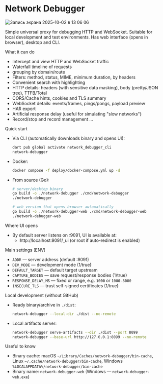 # Network Debugger

![Запись экрана 2025-10-02 в 13 06 06](https://github.com/user-attachments/assets/43044ece-e6b4-4702-80bc-0584e844c042)


Simple universal proxy for debugging HTTP and WebSocket. Suitable for local development and test environments. Has web interface (opens in browser), desktop and CLI.

What it can do
- Intercept and view HTTP and WebSocket traffic
- Waterfall timeline of requests
- grouping by domain/route
- Filters: method, status, MIME, minimum duration, by headers
- Convenient search with highlighting
- HTTP details: headers (with sensitive data masking), body (pretty/JSON tree), TTFB/Total
- CORS/Cache hints, cookies and TLS summary
- WebSocket details: events/frames, pings/pongs, payload preview
- HAR export
- Artificial response delay (useful for simulating "slow networks")
- Record/stop and record management
...

Quick start
- Via CLI (automatically downloads binary and opens UI):
  ```bash
  dart pub global activate network_debugger_cli
  network-debugger
  ```
- Docker:
  ```bash
  docker compose -f deploy/docker-compose.yml up -d
  ```
- From source (Go):
  ```bash
  # server/desktop binary
  go build -o ./network-debugger ./cmd/network-debugger
  ./network-debugger

  # web version that opens browser automatically
  go build -o ./network-debugger-web ./cmd/network-debugger-web
  ./network-debugger-web
  ```

Where UI opens
- By default server listens on :9091, UI is available at:
  - http://localhost:9091/_ui (or root if auto-redirect is enabled)

Main settings (ENV)
- `ADDR` — server address (default :9091)
- `DEV_MODE` — development mode (1/true)
- `DEFAULT_TARGET` — default target upstream
- `CAPTURE_BODIES` — save request/response bodies (1/true)
- `RESPONSE_DELAY_MS` — fixed or range, e.g. `1000` or `1000-3000`
- `INSECURE_TLS` — trust self-signed certificates (1/true)

Local development (without GitHub)
- Ready binary/archive in `./dist`:
  ```bash
  network-debugger --local-dir ./dist --no-remote
  ```
- Local artifacts server:
  ```bash
  network-debugger serve-artifacts --dir ./dist --port 8099
  network-debugger --base-url http://127.0.0.1:8099 --no-remote
  ```

Useful to know
- Binary cache: macOS `~/Library/Caches/network-debugger/bin-cache`, Linux `~/.cache/network-debugger/bin-cache`, Windows `%LOCALAPPDATA%/network-debugger/bin-cache`
- Binary name: `network-debugger-web` (Windows — `network-debugger-web.exe`)
